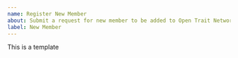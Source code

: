 ```yaml
---
name: Register New Member
about: Submit a request for new member to be added to Open Trait Network.
label: New Member
---
```


This is a template



